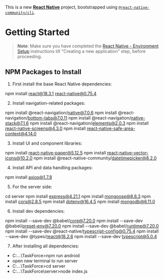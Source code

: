 This is a new [**React Native**](https://reactnative.dev) project, bootstrapped using [`@react-native-community/cli`](https://github.com/react-native-community/cli).

# Getting Started

>**Note**: Make sure you have completed the [React Native - Environment Setup](https://reactnative.dev/docs/environment-setup) instructions till "Creating a new application" step, before proceeding.

## NPM Packages to Install

1. First install the base React Native dependencies:

npm install react@18.3.1 react-native@0.75.4

2. Install navigation-related packages:

npm install @react-navigation/native@7.0.6
npm install @react-navigation/bottom-tabs@7.0.11
npm install @react-navigation/native-stack@7.1.6
npm install @react-navigation/elements@2.0.3
npm install react-native-screens@4.3.0
npm install react-native-safe-area-context@4.14.0

3. Install UI and component libraries:

npm install react-native-paper@5.12.5
npm install react-native-vector-icons@10.2.0
npm install @react-native-community/datetimepicker@8.2.0

4. Install API and data handling packages:

npm install axios@1.7.8

5. For the server side:

cd server
npm install express@4.21.1
npm install mongoose@8.8.3
npm install cors@2.8.5
npm install dotenv@16.4.5
npm install mongodb@6.11.0

6. Install dev dependencies:

npm install --save-dev @babel/core@7.20.0
npm install --save-dev @babel/preset-env@7.20.0
npm install --save-dev @babel/runtime@7.20.0
npm install --save-dev @react-native/typescript-config@0.75.4
npm install --save-dev @types/react@18.2.6
npm install --save-dev typescript@5.0.4

7. After installing all dependencies:

- C:...\TaskForce>npm run android
- open new terminal to run server
- C:...\TaskForce>cd server
- C:...\TaskForce\server\>node index.js


